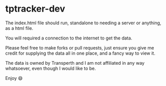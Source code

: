 # tptracker-dev

The index.html file should run, standalone to needing a server or anything, as a html file.

You will required a connection to the internet to get the data.

Please feel free to make forks or pull requests, just ensure you give me credit for supplying the data all in one place, and a fancy way to view it.

The data is owned by Transperth and I am not affiliated in any way whatsoever, even though I would like to be.

Enjoy 😄
